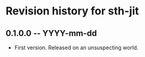 # Revision history for sth-jit

## 0.1.0.0 -- YYYY-mm-dd

* First version. Released on an unsuspecting world.
